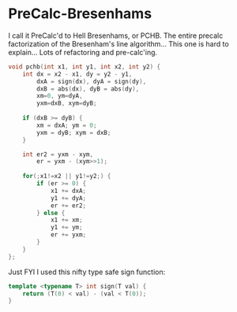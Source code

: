 # PreCalc-Bresenhams
I call it PreCalc'd to Hell Bresenhams, or PCHB. The entire precalc factorization of the Bresenham's line algorithm... This one is hard to explain... Lots of refactoring and pre-calc'ing.
```C++
void pchb(int x1, int y1, int x2, int y2) {
    int dx = x2 - x1, dy = y2 - y1,
        dxA = sign(dx), dyA = sign(dy),
        dxB = abs(dx), dyB = abs(dy),
        xm=0, ym=dyA,
        yxm=dxB, xym=dyB;
    
    if (dxB >= dyB) {
        xm = dxA; ym = 0;
        yxm = dyB; xym = dxB;
    }

    int er2 = yxm - xym,
        er = yxm - (xym>>1);
   
    for(;x1!=x2 || y1!=y2;) {
        if (er >= 0) {
            x1 += dxA;
            y1 += dyA;
            er += er2;
        } else {
            x1 += xm;
            y1 += ym;
            er += yxm;
        }
    }
};
```
Just FYI I used this nifty type safe sign function:
```C++
template <typename T> int sign(T val) {
    return (T(0) < val) - (val < T(0));
}
```
